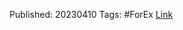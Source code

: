 
Published: 20230410
Tags: #ForEx 
[Link](https://research.macrosynergy.com/commodity-terms-of-trade/)